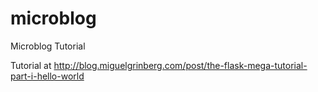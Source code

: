 microblog
=========

Microblog Tutorial

Tutorial at http://blog.miguelgrinberg.com/post/the-flask-mega-tutorial-part-i-hello-world
